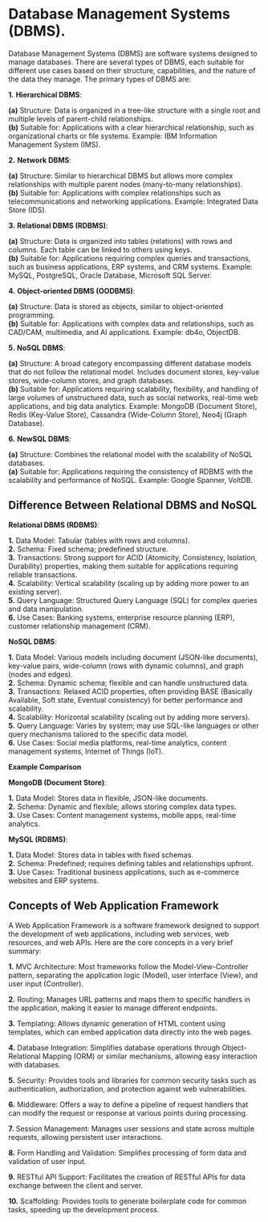 # Database Management Systems (DBMS).

Database Management Systems (DBMS) are software systems designed to manage databases. There are several types of DBMS, each suitable for different use cases based on their structure, capabilities, and the nature of the data they manage. The primary types of DBMS are:

__1.__ __Hierarchical DBMS__:

__(a)__ Structure: Data is organized in a tree-like structure with a single root and multiple levels of parent-child relationships.<br>
__(b)__ Suitable for: Applications with a clear hierarchical relationship, such as organizational charts or file systems.
Example: IBM Information Management System (IMS).

__2.__ __Network DBMS__:

__(a)__ Structure: Similar to hierarchical DBMS but allows more complex relationships with multiple parent nodes (many-to-many relationships).<br>
__(b)__ Suitable for: Applications with complex relationships such as telecommunications and networking applications.
Example: Integrated Data Store (IDS).

__3.__ __Relational DBMS (RDBMS)__:

__(a)__ Structure: Data is organized into tables (relations) with rows and columns. Each table can be linked to others using keys.<br>
__(b)__ Suitable for: Applications requiring complex queries and transactions, such as business applications, ERP systems, and CRM systems.
Example: MySQL, PostgreSQL, Oracle Database, Microsoft SQL Server.

__4.__ __Object-oriented DBMS (OODBMS)__:

__(a)__ Structure: Data is stored as objects, similar to object-oriented programming.<br>
__(b)__ Suitable for: Applications with complex data and relationships, such as CAD/CAM, multimedia, and AI applications.
Example: db4o, ObjectDB.

__5.__ __NoSQL DBMS__:

__(a)__ Structure: A broad category encompassing different database models that do not follow the relational model. Includes document stores, key-value stores, wide-column stores, and graph databases.<br>
__(b)__ Suitable for: Applications requiring scalability, flexibility, and handling of large volumes of unstructured data, such as social networks, real-time web applications, and big data analytics.
Example: MongoDB (Document Store), Redis (Key-Value Store), Cassandra (Wide-Column Store), Neo4j (Graph Database).

__6.__ __NewSQL DBMS__:

__(a)__ Structure: Combines the relational model with the scalability of NoSQL databases.<br>
__(a)__ Suitable for: Applications requiring the consistency of RDBMS with the scalability and performance of NoSQL.
Example: Google Spanner, VoltDB.

## Difference Between Relational DBMS and NoSQL
**Relational DBMS (RDBMS)**:

__1.__ Data Model: Tabular (tables with rows and columns).<br>
__2.__ Schema: Fixed schema; predefined structure.<br>
__3.__ Transactions: Strong support for ACID (Atomicity, Consistency, Isolation, Durability) properties, making them suitable for applications requiring reliable transactions.<br>
__4.__ Scalability: Vertical scalability (scaling up by adding more power to an existing server).<br>
__5.__ Query Language: Structured Query Language (SQL) for complex queries and data manipulation.<br>
__6.__ Use Cases: Banking systems, enterprise resource planning (ERP), customer relationship management (CRM).

**NoSQL DBMS**:

__1.__ Data Model: Various models including document (JSON-like documents), key-value pairs, wide-column (rows with dynamic columns), and graph (nodes and edges).<br>
__2.__ Schema: Dynamic schema; flexible and can handle unstructured data.<br>
__3.__ Transactions: Relaxed ACID properties, often providing BASE (Basically Available, Soft state, Eventual consistency) for better performance and scalability.<br>
__4.__ Scalability: Horizontal scalability (scaling out by adding more servers).<br>
__5.__ Query Language: Varies by system; may use SQL-like languages or other query mechanisms tailored to the specific data model.<br>
__6.__ Use Cases: Social media platforms, real-time analytics, content management systems, Internet of Things (IoT).

**Example Comparison**

**MongoDB (Document Store)**:

__1.__ Data Model: Stores data in flexible, JSON-like documents.<br>
__2.__ Schema: Dynamic and flexible; allows storing complex data types.<br>
__3.__ Use Cases: Content management systems, mobile apps, real-time analytics.

**MySQL (RDBMS)**:

__1.__ Data Model: Stores data in tables with fixed schemas.<br>
__2.__ Schema: Predefined; requires defining tables and relationships upfront.<br>
__3.__ Use Cases: Traditional business applications, such as e-commerce websites and ERP systems.

## Concepts of Web Application Framework
A Web Application Framework is a software framework designed to support the development of web applications, including web services, web resources, and web APIs. Here are the core concepts in a very brief summary:

__1.__ MVC Architecture: Most frameworks follow the Model-View-Controller pattern, separating the application logic (Model), user interface (View), and user input (Controller).

__2.__ Routing: Manages URL patterns and maps them to specific handlers in the application, making it easier to manage different endpoints.

__3.__ Templating: Allows dynamic generation of HTML content using templates, which can embed application data directly into the web pages.

__4.__ Database Integration: Simplifies database operations through Object-Relational Mapping (ORM) or similar mechanisms, allowing easy interaction with databases.

__5.__ Security: Provides tools and libraries for common security tasks such as authentication, authorization, and protection against web vulnerabilities.

__6.__ Middleware: Offers a way to define a pipeline of request handlers that can modify the request or response at various points during processing.

__7.__ Session Management: Manages user sessions and state across multiple requests, allowing persistent user interactions.

__8.__ Form Handling and Validation: Simplifies processing of form data and validation of user input.

__9.__ RESTful API Support: Facilitates the creation of RESTful APIs for data exchange between the client and server.

__10.__ Scaffolding: Provides tools to generate boilerplate code for common tasks, speeding up the development process.